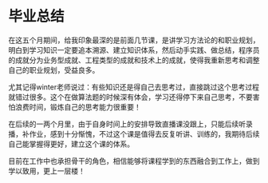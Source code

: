 # 毕业总结

在这五个月期间，给我印象最深的是前面几节课，是讲学习方法论的和职业规划，明白到学习知识一定要追本溯源、建立知识体系，然后动手实践、做总结，程序员的成就分为业务型成就、工程类型的成就和技术上的成就，使得我重新思考和调整自己的职业规划，受益良多。

尤其记得winter老师说过：有些知识还是得自己去思考过，直接跳过这个思考过程就错过很多。这个在做算法题的时候深有体会，学习还得停下来自己思考，不要害怕浪费时间，锻炼自己的思考能力很重要！

在后续的一两个月里，由于自身时间上的安排导致直播课没跟上，只能后续听录播，补作业，感到十分惭愧，不过这个课是值得去反复听讲、训练的，我期待后续自己能掌握得更好，建立这个课的体系。

目前在工作中也承担骨干的角色，相信能够将课程学到的东西融合到工作上，做到学以致用，更上一层楼！